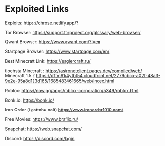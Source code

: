 # Exploited Links
Exploits:
https://chrose.netlify.app/?

 
Tor Browser: https://support.torproject.org/glossary/web-browser/

Qwant Browser: https://www.qwant.com/?l=en

Startpage Browser: https://www.startpage.com/en/

Best Minecraft Link: https://eaglercraft.ru/

tlochsta Minecraft : https://astronetclient.pages.dev/compiled/web/  
Minecraft 1.5.2 https://d1tm91r4ytbt54.cloudfront.net/2779cbcb-a02f-48a3-9e2e-95a8d123d165/1685483461665/web/index.html

Roblox: https://now.gg/apps/roblox-corporation/5349/roblox.html

Bonk.io: https://bonk.io/

Iron Order (i gottchu colt) https://www.ironorder1919.com/

Free Movies: https://www.braflix.ru/

Snapchat: https://web.snapchat.com/

Discord: https://discord.com/login

